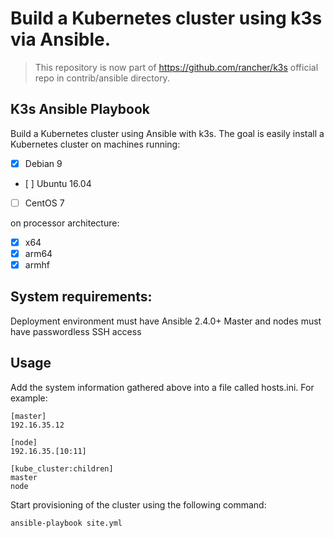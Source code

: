 # Build a Kubernetes cluster using k3s via Ansible.

> This repository is now part of https://github.com/rancher/k3s official repo in contrib/ansible directory.

## K3s Ansible Playbook

Build a Kubernetes cluster using Ansible with k3s. The goal is easily install a Kubernetes cluster on machines running:

- [X] Debian 9
- [ ] Ubuntu 16.04
- [ ] CentOS 7

on processor architecture:

- [X] x64
- [X] arm64
- [X] armhf

## System requirements:

Deployment environment must have Ansible 2.4.0+
Master and nodes must have passwordless SSH access

## Usage

Add the system information gathered above into a file called hosts.ini. For example:

```
[master]
192.16.35.12

[node]
192.16.35.[10:11]

[kube_cluster:children]
master
node
```

Start provisioning of the cluster using the following command:

```
ansible-playbook site.yml
```

